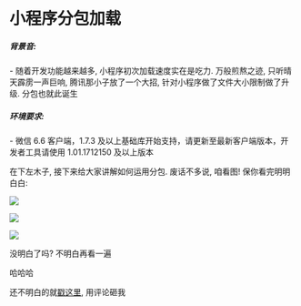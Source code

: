 # 小程序分包加载



##### **背景音:**

\- 随着开发功能越来越多, 小程序初次加载速度实在是吃力. 万般煎熬之迹, 只听晴天霹雳一声巨响, 腾讯那小子放了一个大招, 针对小程序做了文件大小限制做了升级. 分包也就此诞生



##### **环境要求:**

\- 微信 6.6 客户端，1.7.3 及以上基础库开始支持，请更新至最新客户端版本，开发者工具请使用 1.01.1712150 及以上版本



在下左木子, 接下来给大家讲解如何运用分包. 废话不多说, 咱看图! 保你看完明明白白:

![](https://img-crs.vchangyi.com//goods16309822162860.png)

![](https://img-crs.vchangyi.com//goods16309822163031.png)

![](https://img-crs.vchangyi.com//goods16309822163082.png)

没明白了吗? 不明白再看一遍

哈哈哈

还不明白的就[戳这里](https://www.jianshu.com/p/747b5ff7c874), 用评论砸我